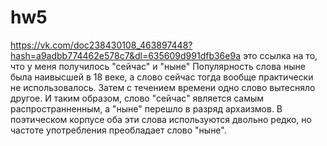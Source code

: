 # hw5



https://vk.com/doc238430108_463897448?hash=a9adbb774462e578c7&dl=635609d991dfb36e9a
это ссылка на то, что у меня получилось
 "сейчас" и "ныне"
 Популярность слова ныне была наивысшей в 18 веке, а слово сейчас тогда вообще практически не использовалось. Затем с течением времени одно слово вытесняло другое. И таким образом, слово "сейчас" является самым распространненным, а "ныне" перешло в разряд архаизмов.
 В поэтическом корпусе оба эти слова используются двольно редко, но частоте употребления преобладает слово "ныне".
 
